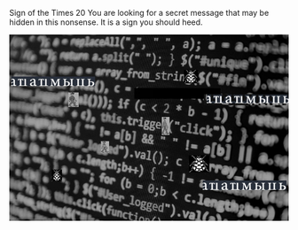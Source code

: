 Sign of the Times
20
You are looking for a secret message that may be hidden in this nonsense. It is a sign you should heed.

![Picture2.png](ChallengeFiles/Picture2.png)